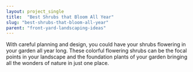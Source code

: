 ```yaml
---
layout: project_single
title:  "Best Shrubs that Bloom All Year"
slug: "best-shrubs-that-bloom-all-year"
parent: "front-yard-landscaping-ideas"
---
```

With careful planning and design, you could have your shrubs flowering in your garden all year long. These colorful flowering shrubs can be the focal points in your landscape and the foundation plants of your garden bringing all the wonders of nature in just one place.